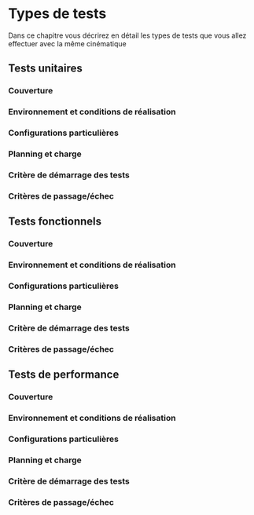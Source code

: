# Types de tests

Dans ce chapitre vous décrirez en détail les types de tests que vous allez effectuer avec la même cinématique

## Tests unitaires

### Couverture

### Environnement et conditions de réalisation

### Configurations particulières

### Planning et charge

### Critère de démarrage des tests

### Critères de passage/échec


## Tests fonctionnels

### Couverture

### Environnement et conditions de réalisation

### Configurations particulières

### Planning et charge

### Critère de démarrage des tests

### Critères de passage/échec


## Tests de performance

### Couverture

### Environnement et conditions de réalisation

### Configurations particulières

### Planning et charge

### Critère de démarrage des tests

### Critères de passage/échec
